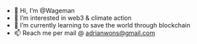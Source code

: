 - 👋 Hi, I’m @Wageman
- 👀 I’m interested in web3 & climate action
- 🌱 I’m currently learning to save the world through blockchain
- 📫 Reach me per mail @ adrianwons@gmail.com

<!---
adriano117/adriano117 is a ✨ special ✨ repository because its `README.md` (this file) appears on your GitHub profile.
You can click the Preview link to take a look at your changes.
--->
